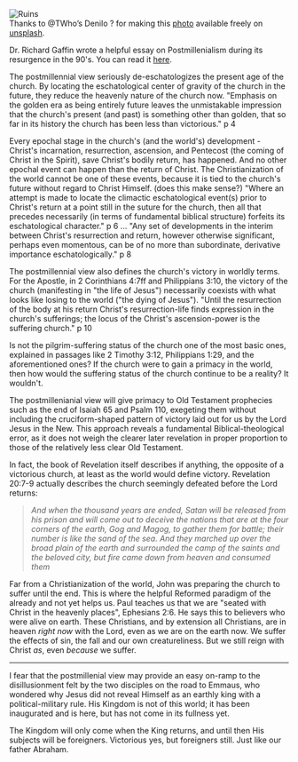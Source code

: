
<div className="postImageContainer"><img src="/blogpost/ruins.jpg" className="wideNonMovingPostimage" alt="Ruins" title="Ruins" /></div>

<div className="captionText">Thanks to @TWho’s Denilo ? for making this <a href="https://unsplash.com/photos/ruins-of-brown-concrete-monuments-rrqOqh9t1jo" target="_blank">photo</a> available freely on <a href="https://www.unsplash.com" target="_blank">unsplash</a>.</div>


Dr. Richard Gaffin wrote a helpful essay on Postmillenialism during its resurgence in the 90's. You can read it [here](https://5mt.newhopefairfax.org/2025/04/Gaffin-Theonomy-and-Eschatology.pdf).

The postmillennial view seriously de-eschatologizes the present age of the church. By locating the eschatological center of gravity of the church in the future, they reduce the heavenly nature of the church now. "Emphasis on the golden era as being entirely future leaves the unmistakable impression that the church's present (and past) is something other than golden, that so far in its history the church has been less than victorious." p 4

Every epochal stage in the church's (and the world's) development - Christ's incarnation, resurrection, ascension, and Pentecost (the coming of Christ in the Spirit), save Christ's bodily return, has happened. And no other epochal event can happen than the return of Christ. The Christianization of the world cannot be one of these events, because it is tied to the church's future without regard to Christ Himself. (does this make sense?) "Where an attempt is made to locate the climactic eschatological event(s) prior to Christ's return at a point still in the suture for the church, then all that precedes necessarily (in terms of fundamental biblical structure) forfeits its eschatological character." p 6 ... "Any set of developments in the interim between Christ's resurrection and return, however otherwise significant, perhaps even momentous, can be of no more than subordinate, derivative importance eschatologically." p 8

The postmillennial view also defines the church's victory in worldly terms. For the Apostle, in 2 Corinthians 4:7ff and Philippians 3:10, the victory of the church (manifesting in "the life of Jesus") necessarily coexists with what looks like losing to the world ("the dying of Jesus"). "Until the resurrection of the body at his return Christ's resurrection-life finds expression in the church's sufferings; the locus of the Christ's ascension-power is the suffering church." p 10

Is not the pilgrim-suffering status of the church one of the most basic ones, explained in passages like 2 Timothy 3:12, Philippians 1:29, and the aforementioned ones? If the church were to gain a primacy in the world, then how would the suffering status of the church continue to be a reality? It wouldn't.

The postmillenianial view will give primacy to Old Testament prophecies such as the end of Isaiah 65 and Psalm 110, exegeting them without including the cruciform-shaped pattern of victory laid out for us by the Lord Jesus in the New. This approach reveals a fundamental Biblical-theological error, as it does not weigh the clearer later revelation in proper proportion to those of the relatively less clear Old Testament. 

In fact, the book of Revelation itself describes if anything, the opposite of a victorious church, at least as the world would define victory. Revelation 20:7-9 actually describes the church seemingly defeated before the Lord returns:

> _And when the thousand years are ended, Satan will be released from his prison and will come out to deceive the nations that are at the four corners of the earth, Gog and Magog, to gather them for battle; their number is like the sand of the sea. And they marched up over the broad plain of the earth and surrounded the camp of the saints and the beloved city, but fire came down from heaven and consumed them_

Far from a Christianization of the world, John was preparing the church to suffer until the end. This is where the helpful Reformed paradigm of the already and not yet helps us. Paul teaches us that we are "seated with Christ in the heavenly places", Ephesians 2:6. He says this to believers who were alive on earth. These Christians, and by extension all Christians, are in heaven _right now_ with the Lord, even as we are on the earth now. We suffer the effects of sin, the fall and our own creatureliness. But we still reign with Christ _as_, even _because_ we suffer.

-----

I fear that the postmillenial view may provide an easy on-ramp to the disillusionment felt by the two disciples on the road to Emmaus, who wondered why Jesus did not reveal Himself as an earthly king with a political-military rule. His Kingdom is not of this world; it has been inaugurated and is here, but has not come in its fullness yet. 

The Kingdom will only come when the King returns, and until then His subjects will be foreigners. Victorious yes, but foreigners still. Just like our father Abraham.